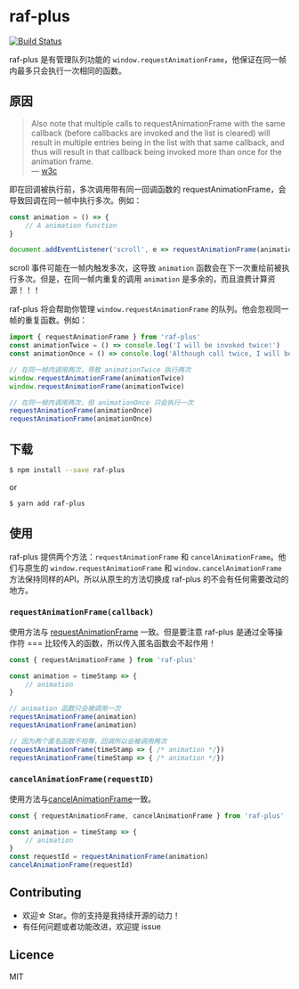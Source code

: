# raf-plus

[![Build Status](https://travis-ci.org/weiying-shenzhen/raf-plus.svg?branch=master)](https://travis-ci.org/weiying-shenzhen/raf-plus)

raf-plus 是有管理队列功能的 `window.requestAnimationFrame`，他保证在同一帧内最多只会执行一次相同的函数。

## 原因

> Also note that multiple calls to requestAnimationFrame with the same callback (before callbacks are invoked and the list is cleared) will result in multiple entries being in the list with that same callback, and thus will result in that callback being invoked more than once for the animation frame.  
> — [w3c](https://www.w3.org/TR/animation-timing/#dom-windowanimationtiming-requestanimationframe)

即在回调被执行前，多次调用带有同一回调函数的 requestAnimationFrame，会导致回调在同一帧中执行多次。例如：

```js
const animation = () => {
    // A animation function
}

document.addEventListener('scroll', e => requestAnimationFrame(animation), false)
```

scroll 事件可能在一帧内触发多次，这导致 `animation` 函数会在下一次重绘前被执行多次。但是，在同一帧内重复的调用 `animation` 是多余的，而且浪费计算资源！！！

raf-plus 将会帮助你管理 `window.requestAnimationFrame` 的队列。他会忽视同一帧的重复函数。例如：

```js
import { requestAnimationFrame } from 'raf-plus'
const animationTwice = () => console.log('I will be invoked twice!')
const animationOnce = () => console.log('Although call twice, I will be invoked once')

// 在同一帧内调用两次，导致 animationTwice 执行两次
window.requestAnimationFrame(animationTwice)
window.requestAnimationFrame(animationTwice)

// 在同一帧内调用两次，但 animationOnce 只会执行一次
requestAnimationFrame(animationOnce)
requestAnimationFrame(animationOnce)
```

## 下载

```bash
$ npm install --save raf-plus
```
or
```bash
$ yarn add raf-plus
```

## 使用

raf-plus 提供两个方法：`requestAnimationFrame` 和 `cancelAnimationFrame`。他们与原生的 `window.requestAnimationFrame` 和 `window.cancelAnimationFrame` 方法保持同样的API。所以从原生的方法切换成 raf-plus 的不会有任何需要改动的地方。

### `requestAnimationFrame(callback)`

使用方法与 [requestAnimationFrame](https://developer.mozilla.org/zh-CN/docs/Web/API/Window/requestAnimationFrame#Specification) 一致。但是要注意 raf-plus 是通过全等操作符 === 比较传入的函数，所以传入匿名函数会不起作用！

```js
const { requestAnimationFrame } from 'raf-plus'

const animation = timeStamp => {
    // animation
}

// animation 函数只会被调用一次
requestAnimationFrame(animation)
requestAnimationFrame(animation)

// 因为两个匿名函数不相等，回调所以会被调用两次
requestAnimationFrame(timeStamp => { /* animation */})
requestAnimationFrame(timeStamp => { /* animation */})
```

### `cancelAnimationFrame(requestID)`

使用方法与[cancelAnimationFrame](https://developer.mozilla.org/zh-CN/docs/Web/API/Window/cancelAnimationFrame)一致。

```js
const { requestAnimationFrame, cancelAnimationFrame } from 'raf-plus'

const animation = timeStamp => {
    // animation
}
const requestId = requestAnimationFrame(animation)
cancelAnimationFrame(requestId)
```

## Contributing
- 欢迎☆ Star。你的支持是我持续开源的动力！
- 有任何问题或者功能改进，欢迎提 issue

## Licence

MIT
